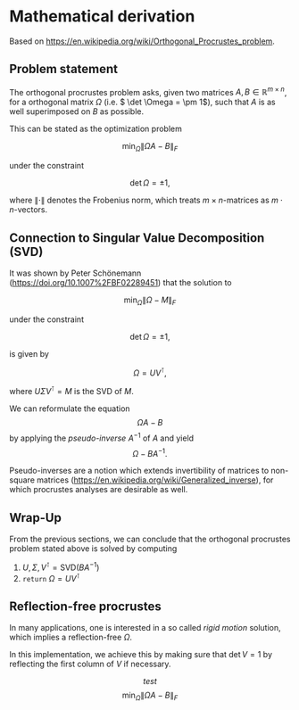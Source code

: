 # Mathematical derivation
Based on https://en.wikipedia.org/wiki/Orthogonal_Procrustes_problem.

## Problem statement
The orthogonal procrustes problem asks, given two matrices $A, B \in \mathbb{R}^{m \times n}$, 
for a orthogonal matrix $\Omega$ (i.e. $ \det \Omega = \pm 1$), such that $A$ is as well superimposed on $B$ as 
possible.

This can be stated as the optimization problem

$$ \min_\Omega \| \Omega A - B \|_F $$

under the constraint

$$ \det \Omega = \pm1, $$

where $\| \cdot \|$ denotes the Frobenius norm, which treats $m \times n$-matrices as $m \cdot n$-vectors.

## Connection to Singular Value Decomposition (SVD)
It was shown by Peter Schönemann (https://doi.org/10.1007%2FBF02289451) that the solution to

$$ \min_\Omega \| \Omega - M \|_F $$

under the constraint

$$ \det \Omega = \pm1, $$

is given by

$$ \Omega = UV^\intercal,$$

where $U\Sigma V^\intercal = M$ is the SVD of $M$.

We can reformulate the equation 
$$\Omega A -B$$ 
by applying  the *pseudo-inverse* $A^{-1}$  of $A$ and yield
$$ \Omega - BA^{-1}.$$ 

Pseudo-inverses are a notion which extends invertibility of 
matrices to non-square matrices (https://en.wikipedia.org/wiki/Generalized_inverse), for which procrustes analyses are desirable as well.

## Wrap-Up
From the previous sections, we can conclude that the orthogonal procrustes problem stated above is solved by computing
1. $U, \Sigma, V^\intercal = \mathrm {SVD}(BA^{-1})$
2. `return` $\Omega = UV^\intercal$

## Reflection-free procrustes
In many applications, one is interested in a so called *rigid motion* solution, which implies a reflection-free
$\Omega$.

In this implementation, we achieve this by making sure that $\det V=1$ by reflecting the first column of $V$ if necessary.


$$ test $$
$$ \min_\Omega \| \Omega A - B \|_F $$
